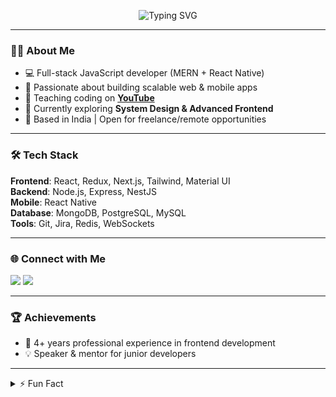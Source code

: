 <!-- Profile README for GitHub -->

<!-- Banner or cool intro GIF (optional) -->
<p align="center">
  <img src="https://readme-typing-svg.herokuapp.com?font=Fira+Code&size=30&color=36BCF7&center=true&vCenter=true&width=600&lines=Hey+there!+I'm+Aswin+👋;MERN+Stack+Developer;React+Native+Enthusiast" alt="Typing SVG" />
</p>

---

### 👨‍💻 About Me
- 💻 Full-stack JavaScript developer (MERN + React Native)  
- 🚀 Passionate about building scalable web & mobile apps  
- 🎥 Teaching coding on **[YouTube](https://www.youtube.com/@CodeWithAswin)**  
- 🌱 Currently exploring **System Design & Advanced Frontend**  
- 📍 Based in India | Open for freelance/remote opportunities  

---

### 🛠 Tech Stack
**Frontend**: React, Redux, Next.js, Tailwind, Material UI  
**Backend**: Node.js, Express, NestJS  
**Mobile**: React Native  
**Database**: MongoDB, PostgreSQL, MySQL  
**Tools**: Git, Jira, Redis, WebSockets  

---


### 🌐 Connect with Me
<p align="left">
  <a href="mailto:aswin24dev.r@gmail.com"><img src="https://img.shields.io/badge/Email-D14836?style=for-the-badge&logo=gmail&logoColor=white"></a>
  <a href="https://www.linkedin.com/in/aswin-r-53720a1ba/"><img src="https://img.shields.io/badge/LinkedIn-0077B5?style=for-the-badge&logo=linkedin&logoColor=white"></a>
</p>

---


### 🏆 Achievements  
- 🎯 4+ years professional experience in frontend development  
- 💡 Speaker & mentor for junior developers  

---

<details>
<summary>⚡ Fun Fact</summary>
I can debug faster with a cup of masala chai in hand! ☕
</details>
